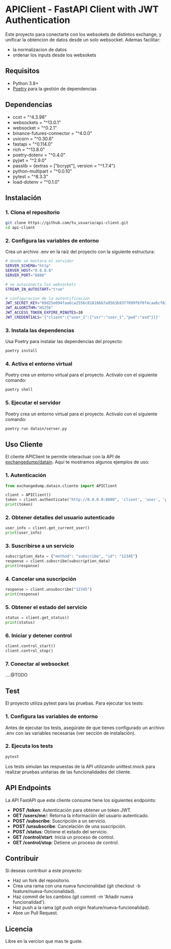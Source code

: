 # APIClient - FastAPI Client with JWT Authentication

Este proyecto para conectarte con los websokets de distintos exchange, y unificar la obtencion de datos desde un solo websocket.
Ademas facilitar:
- la normalizacion de datos
- ordenar los inputs desde los websokets

## Requisitos

- Python 3.8+
- [Poetry](https://python-poetry.org/) para la gestión de dependencias

## Dependencias
- ccxt = "^4.3.98"
- websockets = "^13.0.1"
- websocket = "^0.2.1"
- binance-futures-connector = "^4.0.0"
- uvicorn = "^0.30.6"
- fastapi = "^0.114.0"
- rich = "^13.8.0"
- poetry-dotenv = "^0.4.0"
- pyjwt = "^2.9.0"
- passlib = {extras = ["bcrypt"], version = "^1.7.4"}
- python-multipart = "^0.0.10"
- pytest = "^8.3.3"
- load-dotenv = "^0.1.0"


## Instalación

### 1. Clona el repositorio

```bash
git clone https://github.com/tu_usuario/api-client.git
cd api-client
```

### 2. Configura las variables de entorno
Crea un archivo .env en la raíz del proyecto con la siguiente estructura:
```bash
# donde se montara el servidor 
SERVER_SCHEMA="http" 
SERVER_HOST="0.0.0.0"
SERVER_PORT="8880"

# se autoconecta los websockets
STREAM_IN_AUTOSTART="true"

# configuracion de la autentificacion
JWT_SECRET_KEY="09d25e094faa6ca2556c818166b7a9563b93f7099f6f0f4caa6cf63b88e8d3e7"
JWT_ALGORITHM="HS256"
JWT_ACCESS_TOKEN_EXPIRE_MINUTES=30
JWT_CREDENTIALS='{"client":{"user_1":{"usr":"user_1","pwd":"asd"}}}'

```


### 3. Instala las dependencias
Usa Poetry para instalar las dependencias del proyecto:
```bash
poetry install
```


### 4. Activa el entorno virtual
Poetry crea un entorno virtual para el proyecto. Actívalo con el siguiente comando:
```bash
poetry shell
```

### 5. Ejecutar el servidor
Poetry crea un entorno virtual para el proyecto. Actívalo con el siguiente comando:
```bash
poetry run datain/server.py
```


## Uso Cliente

El cliente APIClient te permite interactuar con la API de [exchangedump/datain](https://github.com/exchangedump/datain). Aquí te mostramos algunos ejemplos de uso:

### 1. Autenticación
```python
from exchangedump.datain.cliente import APIClient

client = APIClient()
token = client.authenticate("http://0.0.0.0:8880", 'client', 'user', 'password')
print(token)
```

### 2. Obtener detalles del usuario autenticado
```python
user_info = client.get_current_user()
print(user_info)
```

### 3. Suscribirse a un servicio
```python
subscription_data = {"method": "subscribe", "id": "12345"}
response = client.subscribe(subscription_data)
print(response)
```

### 4. Cancelar una suscripción
```python
response = client.unsubscribe("12345")
print(response)
```

### 5. Obtener el estado del servicio
```python
status = client.get_status()
print(status)
```

### 6. Iniciar y detener control
```python
client.control_start()
client.control_stop()
```

### 7. Conectar al websocket

....@TODO

## Test
El proyecto utiliza pytest para las pruebas. Para ejecutar los tests:

### 1. Configura las variables de entorno

Antes de ejecutar los tests, asegúrate de que tienes configurado un archivo .env con las variables necesarias (ver sección de instalación).

### 2. Ejecuta los tests
```bash
pytest
```
Los tests simulan las respuestas de la API utilizando unittest.mock para realizar pruebas unitarias de las funcionalidades del cliente.

## API Endpoints
La API FastAPI que este cliente consume tiene los siguientes endpoints:

- **POST /token**: Autenticación para obtener un token JWT.
- **GET /users/me**/: Retorna la información del usuario autenticado.
- **POST /subscribe**: Suscripción a un servicio.
- **POST /unsubscribe**: Cancelación de una suscripción.
- **POST /status**: Obtiene el estado del servicio.
- **GET /control/start**: Inicia un proceso de control.
- **GET /control/stop**: Detiene un proceso de control.

## Contribuir
Si deseas contribuir a este proyecto:

- Haz un fork del repositorio.
- Crea una rama con una nueva funcionalidad (git checkout -b feature/nueva-funcionalidad).
- Haz commit de los cambios (git commit -m 'Añadir nueva funcionalidad').
- Haz push a la rama (git push origin feature/nueva-funcionalidad).
- Abre un Pull Request.

## Licencia

Libre en la vercion que mas te guste.